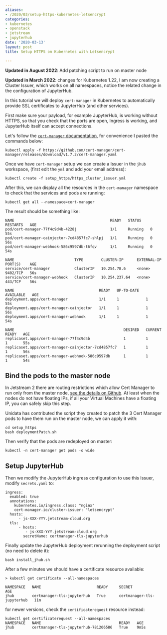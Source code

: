 ```yaml
---
aliases:
- /2020/03/setup-https-kubernetes-letsencrypt
categories:
- kubernetes
- openstack
- jetstream
- jupyterhub
date: '2020-03-13'
layout: post
title: Setup HTTPS on Kubernetes with Letsencrypt

---
```


**Updated in August 2022**: Add patching script to run on master node

**Updated in March 2022**: changes for Kubernetes 1.22, I am now creating a Cluster Issuer, which works on all namespaces, notice the related change in the configuration of JupyterHub.

In this tutorial we will deploy `cert-manager` in Kubernetes to automatically provide SSL certificates to JupyterHub (and other services).

First make sure your payload, for example JupyterHub, is working without HTTPS, so that you check that the ports are open, Ingress is working, and JupyterHub itself can accept connections.

Let's follow the [`cert-manager` documentation](https://cert-manager.io/docs/installation/kubernetes/), for convenience I pasted the commands below:

    kubectl apply -f https://github.com/cert-manager/cert-manager/releases/download/v1.7.2/cert-manager.yaml


Once we have `cert-manager` setup we can create a Issuer in the `jhub` workspace,
(first edit the `yml` and add your email address):

    kubectl create -f setup_https/https_cluster_issuer.yml

After this, we can display all the resources in the `cert-manager` namespace to
check that the services and pods are running:

    kubectl get all --namespace=cert-manager

The result should be something like:

```
NAME                                           READY   STATUS    RESTARTS   AGE
pod/cert-manager-77f4c9d4b-4228j               1/1     Running   0          55s
pod/cert-manager-cainjector-7cd4857fc7-shlpj   1/1     Running   0          56s
pod/cert-manager-webhook-586c9597db-t6fqv      1/1     Running   0          54s

NAME                           TYPE        CLUSTER-IP      EXTERNAL-IP   PORT(S)    AGE
service/cert-manager           ClusterIP   10.254.78.6     <none>        9402/TCP   56s
service/cert-manager-webhook   ClusterIP   10.254.237.64   <none>        443/TCP    56s

NAME                                      READY   UP-TO-DATE   AVAILABLE   AGE
deployment.apps/cert-manager              1/1     1            1           55s
deployment.apps/cert-manager-cainjector   1/1     1            1           56s
deployment.apps/cert-manager-webhook      1/1     1            1           54s
                                                                                                                                     NAME                                                 DESIRED   CURRENT   READY   AGE
replicaset.apps/cert-manager-77f4c9d4b               1         1         1       55s
replicaset.apps/cert-manager-cainjector-7cd4857fc7   1         1         1       56s                                                 replicaset.apps/cert-manager-webhook-586c9597db      1         1         1       54s
```

## Bind the pods to the master node

In Jetstream 2 there are routing restrictions which allow Cert Manager to run only from the master node, [see the details on Github](https://github.com/zonca/jupyterhub-deploy-kubernetes-jetstream/issues/52). At least when the nodes do not have floating IPs, if all your Virtual Machines have a floating IP, you can safely skip this step.

Unidata has contributed the script they created to patch the 3 Cert Manager pods to have them run on the master node, we can apply it with:

    cd setup_https
    bash deploymentPatch.sh

Then verify that the pods are redeployed on master:

    kubectl -n cert-manager get pods -o wide

## Setup JupyterHub

Then we modify the JupyterHub ingress configuration to use this Issuer,
modify `secrets.yaml` to:

```
ingress:
  enabled: true
  annotations:
    kubernetes.io/ingress.class: "nginx"
    cert-manager.io/cluster-issuer: "letsencrypt"
  hosts:
      - js-XXX-YYY.jetstream-cloud.org
  tls:
      - hosts:
         - js-XXX-YYY.jetstream-cloud.org
        secretName: certmanager-tls-jupyterhub
```

Finally update the JupyterHub deployment rerunning the deployment script (no need to delete it):

    bash install_jhub.sh

After a few minutes we should have a certificate resource available:

```
> kubectl get certificate --all-namespaces

NAMESPACE   NAME                         READY     SECRET                       AGE
jhub        certmanager-tls-jupyterhub   True      certmanager-tls-jupyterhub   11m
```

for newer versions, check the `certificaterequest` resource instead:

```
kubectl get certificaterequest --all-namespaces
NAMESPACE   NAME                                   READY   AGE
jhub        certmanager-tls-jupyterhub-781206586   True    9m5s
```
